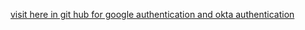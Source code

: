 <a href="https://github.com/dhirajbadu/grails4_oauth2_social_login">visit here in git hub for google authentication and okta authentication</a>
